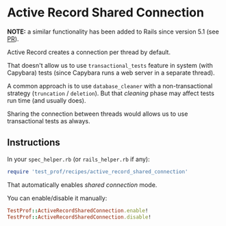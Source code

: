 # Active Record Shared Connection

**NOTE:** a similar functionality has been added to Rails since version 5.1 (see [PR](https://github.com/rails/rails/pull/28083)).

Active Record creates a connection per thread by default.

That doesn't allow us to use `transactional_tests` feature in system (with Capybara) tests (since Capybara runs a web server in a separate thread).

A common approach is to use `database_cleaner` with a non-transactional strategy (`truncation` / `deletion`). But that _cleaning_ phase may affect tests run time (and usually does).

Sharing the connection between threads would allows us to use transactional tests as always.

## Instructions

In your `spec_helper.rb` (or `rails_helper.rb` if any):

```ruby
require 'test_prof/recipes/active_record_shared_connection'
```

That automatically enables _shared connection_ mode.

You can enable/disable it manually:

```ruby
TestProf::ActiveRecordSharedConnection.enable!
TestProf::ActiveRecordSharedConnection.disable!
```
